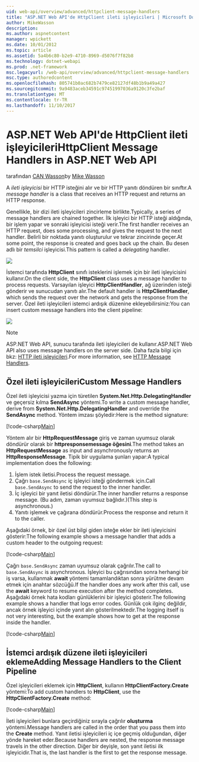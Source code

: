 ```yaml
---
uid: web-api/overview/advanced/httpclient-message-handlers
title: "ASP.NET Web API'de HttpClient ileti işleyicileri | Microsoft Docs"
author: MikeWasson
description: 
ms.author: aspnetcontent
manager: wpickett
ms.date: 10/01/2012
ms.topic: article
ms.assetid: 5a4b6c80-b2e9-4710-8969-d5076f7f82b8
ms.technology: dotnet-webapi
ms.prod: .net-framework
msc.legacyurl: /web-api/overview/advanced/httpclient-message-handlers
msc.type: authoredcontent
ms.openlocfilehash: 805741b0ac682b7479ce82127df48b1b9a49a427
ms.sourcegitcommit: 9a9483aceb34591c97451997036a9120c3fe2baf
ms.translationtype: MT
ms.contentlocale: tr-TR
ms.lasthandoff: 11/10/2017
---
```

<a name="httpclient-message-handlers-in-aspnet-web-api"></a><span data-ttu-id="62013-102">ASP.NET Web API'de HttpClient ileti işleyicileri</span><span class="sxs-lookup"><span data-stu-id="62013-102">HttpClient Message Handlers in ASP.NET Web API</span></span>
====================
<span data-ttu-id="62013-103">tarafından [CAN Wasson](https://github.com/MikeWasson)</span><span class="sxs-lookup"><span data-stu-id="62013-103">by [Mike Wasson](https://github.com/MikeWasson)</span></span>

<span data-ttu-id="62013-104">A *ileti işleyicisi* bir HTTP isteğini alır ve bir HTTP yanıtı döndüren bir sınıftır.</span><span class="sxs-lookup"><span data-stu-id="62013-104">A *message handler* is a class that receives an HTTP request and returns an HTTP response.</span></span>

<span data-ttu-id="62013-105">Genellikle, bir dizi ileti işleyicileri zincirleme birlikte.</span><span class="sxs-lookup"><span data-stu-id="62013-105">Typically, a series of message handlers are chained together.</span></span> <span data-ttu-id="62013-106">İlk işleyici bir HTTP isteği aldığında, bir işlem yapar ve sonraki işleyicisi isteği verir.</span><span class="sxs-lookup"><span data-stu-id="62013-106">The first handler receives an HTTP request, does some processing, and gives the request to the next handler.</span></span> <span data-ttu-id="62013-107">Belirli bir noktada yanıtı oluşturulur ve tekrar zincirinde geçer.</span><span class="sxs-lookup"><span data-stu-id="62013-107">At some point, the response is created and goes back up the chain.</span></span> <span data-ttu-id="62013-108">Bu desen adlı bir *temsilci* işleyicisi.</span><span class="sxs-lookup"><span data-stu-id="62013-108">This pattern is called a *delegating* handler.</span></span>

![](httpclient-message-handlers/_static/image1.png)

<span data-ttu-id="62013-109">İstemci tarafında **HttpClient** sınıfı isteklerini işlemek için bir ileti işleyicisini kullanır.</span><span class="sxs-lookup"><span data-stu-id="62013-109">On the client side, the **HttpClient** class uses a message handler to process requests.</span></span> <span data-ttu-id="62013-110">Varsayılan işleyici **HttpClientHandler**, ağ üzerinden isteği gönderir ve sunucudan yanıtı alır.</span><span class="sxs-lookup"><span data-stu-id="62013-110">The default handler is **HttpClientHandler**, which sends the request over the network and gets the response from the server.</span></span> <span data-ttu-id="62013-111">Özel ileti işleyicileri istemci ardışık düzenine ekleyebilirsiniz:</span><span class="sxs-lookup"><span data-stu-id="62013-111">You can insert custom message handlers into the client pipeline:</span></span>

![](httpclient-message-handlers/_static/image2.png)

> [!NOTE]
> <span data-ttu-id="62013-112">ASP.NET Web API, sunucu tarafında ileti işleyicileri de kullanır.</span><span class="sxs-lookup"><span data-stu-id="62013-112">ASP.NET Web API also uses message handlers on the server side.</span></span> <span data-ttu-id="62013-113">Daha fazla bilgi için bkz: [HTTP ileti işleyicileri](http-message-handlers.md).</span><span class="sxs-lookup"><span data-stu-id="62013-113">For more information, see [HTTP Message Handlers](http-message-handlers.md).</span></span>


## <a name="custom-message-handlers"></a><span data-ttu-id="62013-114">Özel ileti işleyicileri</span><span class="sxs-lookup"><span data-stu-id="62013-114">Custom Message Handlers</span></span>

<span data-ttu-id="62013-115">Özel ileti işleyicisi yazma için türetilen **System.Net.Http.DelegatingHandler** ve geçersiz kılma **SendAsync** yöntemi.</span><span class="sxs-lookup"><span data-stu-id="62013-115">To write a custom message handler, derive from **System.Net.Http.DelegatingHandler** and override the **SendAsync** method.</span></span> <span data-ttu-id="62013-116">Yöntem imzası şöyledir:</span><span class="sxs-lookup"><span data-stu-id="62013-116">Here is the method signature:</span></span>

[!code-csharp[Main](httpclient-message-handlers/samples/sample1.cs)]

<span data-ttu-id="62013-117">Yöntem alır bir **HttpRequestMessage** giriş ve zaman uyumsuz olarak döndürür olarak bir **httpresponsemessage öğesini**.</span><span class="sxs-lookup"><span data-stu-id="62013-117">The method takes an **HttpRequestMessage** as input and asynchronously returns an **HttpResponseMessage**.</span></span> <span data-ttu-id="62013-118">Tipik bir uygulama şunları yapar:</span><span class="sxs-lookup"><span data-stu-id="62013-118">A typical implementation does the following:</span></span>

1. <span data-ttu-id="62013-119">İşlem istek iletisi.</span><span class="sxs-lookup"><span data-stu-id="62013-119">Process the request message.</span></span>
2. <span data-ttu-id="62013-120">Çağrı `base.SendAsync` iç işleyici isteği göndermek için.</span><span class="sxs-lookup"><span data-stu-id="62013-120">Call `base.SendAsync` to send the request to the inner handler.</span></span>
3. <span data-ttu-id="62013-121">İç işleyici bir yanıt iletisi döndürür.</span><span class="sxs-lookup"><span data-stu-id="62013-121">The inner handler returns a response message.</span></span> <span data-ttu-id="62013-122">(Bu adım, zaman uyumsuz bağlıdır.)</span><span class="sxs-lookup"><span data-stu-id="62013-122">(This step is asynchronous.)</span></span>
4. <span data-ttu-id="62013-123">Yanıtı işlemek ve çağırana döndürür.</span><span class="sxs-lookup"><span data-stu-id="62013-123">Process the response and return it to the caller.</span></span>

<span data-ttu-id="62013-124">Aşağıdaki örnek, bir özel üst bilgi giden isteğe ekler bir ileti işleyicisini gösterir:</span><span class="sxs-lookup"><span data-stu-id="62013-124">The following example shows a message handler that adds a custom header to the outgoing request:</span></span>

[!code-csharp[Main](httpclient-message-handlers/samples/sample2.cs)]

<span data-ttu-id="62013-125">Çağrı `base.SendAsync` zaman uyumsuz olarak çağrılır.</span><span class="sxs-lookup"><span data-stu-id="62013-125">The call to `base.SendAsync` is asynchronous.</span></span> <span data-ttu-id="62013-126">İşleyici bu çağrısından sonra herhangi bir iş varsa, kullanmak **await** yöntemi tamamlandıktan sonra yürütme devam etmek için anahtar sözcüğü.</span><span class="sxs-lookup"><span data-stu-id="62013-126">If the handler does any work after this call, use the **await** keyword to resume execution after the method completes.</span></span> <span data-ttu-id="62013-127">Aşağıdaki örnek hata kodları günlüklerini bir işleyici gösterir.</span><span class="sxs-lookup"><span data-stu-id="62013-127">The following example shows a handler that logs error codes.</span></span> <span data-ttu-id="62013-128">Günlük çok ilginç değildir, ancak örnek işleyici içinde yanıt alın gösterilmektedir.</span><span class="sxs-lookup"><span data-stu-id="62013-128">The logging itself is not very interesting, but the example shows how to get at the response inside the handler.</span></span>

[!code-csharp[Main](httpclient-message-handlers/samples/sample3.cs?highlight=10,13)]

## <a name="adding-message-handlers-to-the-client-pipeline"></a><span data-ttu-id="62013-129">İstemci ardışık düzene ileti işleyicileri ekleme</span><span class="sxs-lookup"><span data-stu-id="62013-129">Adding Message Handlers to the Client Pipeline</span></span>

<span data-ttu-id="62013-130">Özel işleyicileri eklemek için **HttpClient**, kullanın **HttpClientFactory.Create** yöntemi:</span><span class="sxs-lookup"><span data-stu-id="62013-130">To add custom handlers to **HttpClient**, use the **HttpClientFactory.Create** method:</span></span>

[!code-csharp[Main](httpclient-message-handlers/samples/sample4.cs)]

<span data-ttu-id="62013-131">İleti işleyicileri bunlara geçirdiğiniz sırayla çağrılır **oluşturma** yöntemi.</span><span class="sxs-lookup"><span data-stu-id="62013-131">Message handlers are called in the order that you pass them into the **Create** method.</span></span> <span data-ttu-id="62013-132">Yanıt iletisi işleyicileri iç içe geçmiş olduğundan, diğer yönde hareket eder.</span><span class="sxs-lookup"><span data-stu-id="62013-132">Because handlers are nested, the response message travels in the other direction.</span></span> <span data-ttu-id="62013-133">Diğer bir deyişle, son yanıt iletisi ilk işleyicidir.</span><span class="sxs-lookup"><span data-stu-id="62013-133">That is, the last handler is the first to get the response message.</span></span>
